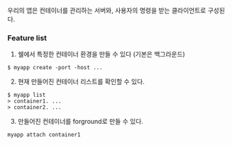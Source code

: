우리의 앱은 컨테이너를 관리하는 서버와, 사용자의 명령을 받는 클라이언트로 구성된다.

### Feature list

1. 쉘에서 특정한 컨테이너 환경을 만들 수 있다 (기본은 백그라운드)

```
$ myapp create -port -host ...
```

2. 현재 만들어진 컨테이너 리스트를 확인할 수 있다.

```
$ myapp list
> container1. ...
> container2. ...
```

3. 만들어진 컨테이너를 forground로 만들 수 있다.

```
myapp attach container1
```

